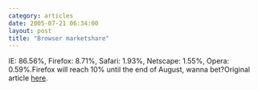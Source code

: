 ```yaml
---
category: articles
date: 2005-07-21 06:34:00
layout: post
title: "Browser marketshare"
---
```


IE: 86.56%, Firefox: 8.71%, Safari: 1.93%, Netscape: 1.55%, Opera: 0.59%.Firefox will reach 10% until the end of August, wanna bet?Original article <a href="http://www.computerworld.com/softwaretopics/software/story/0,10801,103212,00.html">here</a>.

